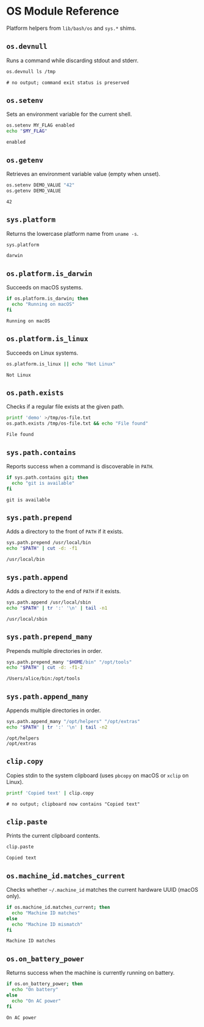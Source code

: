 # OS Module Reference

Platform helpers from `lib/bash/os` and `sys.*` shims.

## `os.devnull`
Runs a command while discarding stdout and stderr.

```bash
os.devnull ls /tmp
```

```text
# no output; command exit status is preserved
```

## `os.setenv`
Sets an environment variable for the current shell.

```bash
os.setenv MY_FLAG enabled
echo "$MY_FLAG"
```

```text
enabled
```

## `os.getenv`
Retrieves an environment variable value (empty when unset).

```bash
os.setenv DEMO_VALUE "42"
os.getenv DEMO_VALUE
```

```text
42
```

## `sys.platform`
Returns the lowercase platform name from `uname -s`.

```bash
sys.platform
```

```text
darwin
```

## `os.platform.is_darwin`
Succeeds on macOS systems.

```bash
if os.platform.is_darwin; then
  echo "Running on macOS"
fi
```

```text
Running on macOS
```

## `os.platform.is_linux`
Succeeds on Linux systems.

```bash
os.platform.is_linux || echo "Not Linux"
```

```text
Not Linux
```

## `os.path.exists`
Checks if a regular file exists at the given path.

```bash
printf 'demo' >/tmp/os-file.txt
os.path.exists /tmp/os-file.txt && echo "File found"
```

```text
File found
```

## `sys.path.contains`
Reports success when a command is discoverable in `PATH`.

```bash
if sys.path.contains git; then
  echo "git is available"
fi
```

```text
git is available
```

## `sys.path.prepend`
Adds a directory to the front of `PATH` if it exists.

```bash
sys.path.prepend /usr/local/bin
echo "$PATH" | cut -d: -f1
```

```text
/usr/local/bin
```

## `sys.path.append`
Adds a directory to the end of `PATH` if it exists.

```bash
sys.path.append /usr/local/sbin
echo "$PATH" | tr ':' '\n' | tail -n1
```

```text
/usr/local/sbin
```

## `sys.path.prepend_many`
Prepends multiple directories in order.

```bash
sys.path.prepend_many "$HOME/bin" "/opt/tools"
echo "$PATH" | cut -d: -f1-2
```

```text
/Users/alice/bin:/opt/tools
```

## `sys.path.append_many`
Appends multiple directories in order.

```bash
sys.path.append_many "/opt/helpers" "/opt/extras"
echo "$PATH" | tr ':' '\n' | tail -n2
```

```text
/opt/helpers
/opt/extras
```

## `clip.copy`
Copies stdin to the system clipboard (uses `pbcopy` on macOS or `xclip` on Linux).

```bash
printf 'Copied text' | clip.copy
```

```text
# no output; clipboard now contains "Copied text"
```

## `clip.paste`
Prints the current clipboard contents.

```bash
clip.paste
```

```text
Copied text
```

## `os.machine_id.matches_current`
Checks whether `~/.machine_id` matches the current hardware UUID (macOS only).

```bash
if os.machine_id.matches_current; then
  echo "Machine ID matches"
else
  echo "Machine ID mismatch"
fi
```

```text
Machine ID matches
```

## `os.on_battery_power`
Returns success when the machine is currently running on battery.

```bash
if os.on_battery_power; then
  echo "On battery"
else
  echo "On AC power"
fi
```

```text
On AC power
```
